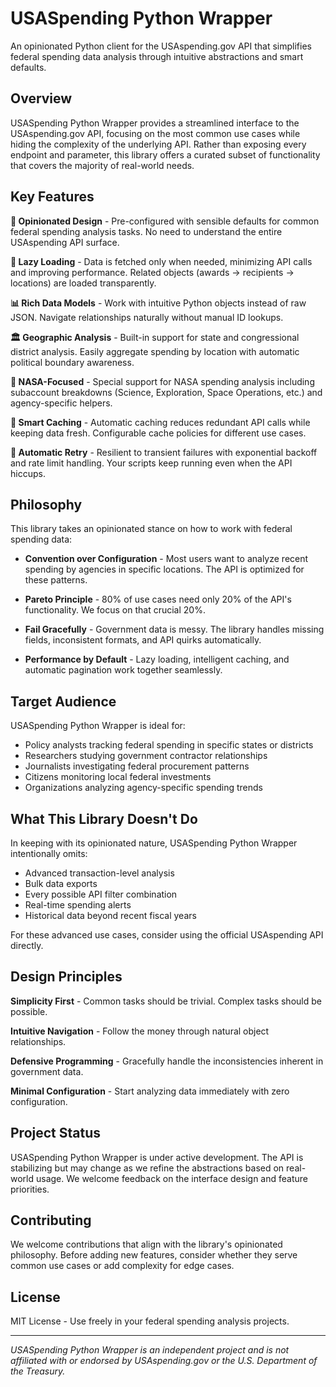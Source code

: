 # USASpending Python Wrapper

An opinionated Python client for the USAspending.gov API that simplifies federal spending data analysis through intuitive abstractions and smart defaults.

## Overview

USASpending Python Wrapper provides a streamlined interface to the USAspending.gov API, focusing on the most common use cases while hiding the complexity of the underlying API. Rather than exposing every endpoint and parameter, this library offers a curated subset of functionality that covers the majority of real-world needs.

## Key Features

**🎯 Opinionated Design** - Pre-configured with sensible defaults for common federal spending analysis tasks. No need to understand the entire USAspending API surface.

**🔄 Lazy Loading** - Data is fetched only when needed, minimizing API calls and improving performance. Related objects (awards → recipients → locations) are loaded transparently.

**📊 Rich Data Models** - Work with intuitive Python objects instead of raw JSON. Navigate relationships naturally without manual ID lookups.

**🏛️ Geographic Analysis** - Built-in support for state and congressional district analysis. Easily aggregate spending by location with automatic political boundary awareness.

**🚀 NASA-Focused** - Special support for NASA spending analysis including subaccount breakdowns (Science, Exploration, Space Operations, etc.) and agency-specific helpers.

**💾 Smart Caching** - Automatic caching reduces redundant API calls while keeping data fresh. Configurable cache policies for different use cases.

**🔁 Automatic Retry** - Resilient to transient failures with exponential backoff and rate limit handling. Your scripts keep running even when the API hiccups.

## Philosophy

This library takes an opinionated stance on how to work with federal spending data:

- **Convention over Configuration** - Most users want to analyze recent spending by agencies in specific locations. The API is optimized for these patterns.

- **Pareto Principle** - 80% of use cases need only 20% of the API's functionality. We focus on that crucial 20%.

- **Fail Gracefully** - Government data is messy. The library handles missing fields, inconsistent formats, and API quirks automatically.

- **Performance by Default** - Lazy loading, intelligent caching, and automatic pagination work together seamlessly.

## Target Audience

USASpending Python Wrapper is ideal for:

- Policy analysts tracking federal spending in specific states or districts
- Researchers studying government contractor relationships
- Journalists investigating federal procurement patterns
- Citizens monitoring local federal investments
- Organizations analyzing agency-specific spending trends

## What This Library Doesn't Do

In keeping with its opinionated nature, USASpending Python Wrapper intentionally omits:

- Advanced transaction-level analysis
- Bulk data exports
- Every possible API filter combination
- Real-time spending alerts
- Historical data beyond recent fiscal years

For these advanced use cases, consider using the official USAspending API directly.

## Design Principles

**Simplicity First** - Common tasks should be trivial. Complex tasks should be possible.

**Intuitive Navigation** - Follow the money through natural object relationships.

**Defensive Programming** - Gracefully handle the inconsistencies inherent in government data.

**Minimal Configuration** - Start analyzing data immediately with zero configuration.

## Project Status

USASpending Python Wrapper is under active development. The API is stabilizing but may change as we refine the abstractions based on real-world usage. We welcome feedback on the interface design and feature priorities.

## Contributing

We welcome contributions that align with the library's opinionated philosophy. Before adding new features, consider whether they serve common use cases or add complexity for edge cases.

## License

MIT License - Use freely in your federal spending analysis projects.

---

*USASpending Python Wrapper is an independent project and is not affiliated with or endorsed by USAspending.gov or the U.S. Department of the Treasury.*